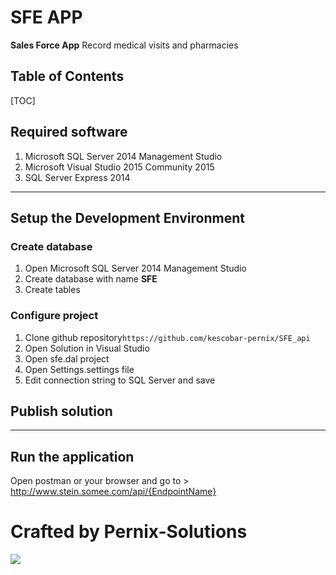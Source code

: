 SFE APP
===================

**Sales Force App**
Record medical visits and pharmacies

<i class="icon-pencil"></i>Table of Contents
-------------

[TOC]

<i class="icon-folder-open"></i>Required software
-------------

 1. Microsoft SQL Server 2014 Management Studio
 2. Microsoft Visual Studio 2015 Community 2015
 3. SQL Server Express 2014

----------

<i class="icon-cog"></i>Setup the Development Environment
-------------------
### <i class="icon-hdd"></i>Create database

 1. Open Microsoft SQL Server 2014 Management Studio
 2. Create database with name **SFE**
 3. Create tables

### <i class="icon-refresh"></i>Configure project

 1. Clone github repository`https://github.com/kescobar-pernix/SFE_api`
 2. Open Solution in Visual Studio
 3. Open sfe.dal project
 4. Open Settings.settings file
 5. Edit connection string to SQL Server and save

<i class="icon-upload"></i>Publish solution
-------------

----------


Run the application
--------------------
Open postman or your browser and go to
	> http://www.stein.somee.com/api/{EndpointName}



# <i class="icon-file"></i>Crafted by Pernix-Solutions

[![](http://pernix.cr/static/images/pernix-logo.svg)](https://pernix-solutions.com)
